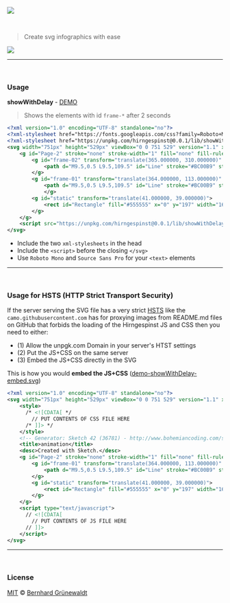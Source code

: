 [![](https://codeclou.github.io/hirngespinst/img/hirngespinst-logo.svg)](https://github.com/codeclou/hirngespinst/)


&nbsp;

> Create svg infographics with ease


![](https://unpkg.com/hirngespinst@0.0.3/demo/demo-showWithDelay-embed.svg)

-----


&nbsp;


### Usage

**showWithDelay** - [DEMO](https://unpkg.com/hirngespinst@0.0.2/demo/demo-showWithDelay.svg)

> Shows the elements with id `frame-*` after 2 seconds  

```xml
<?xml version="1.0" encoding="UTF-8" standalone="no"?>
<?xml-stylesheet href="https://fonts.googleapis.com/css?family=Roboto+Mono:400,700|Source+Sans+Pro:400,600" type="text/css"?>
<?xml-stylesheet href="https://unpkg.com/hirngespinst@0.0.1/lib/showWithDelay.css" type="text/css"?>
<svg width="751px" height="529px" viewBox="0 0 751 529" version="1.1" xmlns="http://www.w3.org/2000/svg" xmlns:xlink="http://www.w3.org/1999/xlink">
    <g id="Page-2" stroke="none" stroke-width="1" fill="none" fill-rule="evenodd">
        <g id="frame-02" transform="translate(365.000000, 310.000000)" style="animation-delay: 4s; opacity: 0;" class="showFrameAnimation">
            <path d="M9.5,0.5 L9.5,109.5" id="Line" stroke="#BC00B9" stroke-width="3" stroke-linecap="square"/>
        </g>
        <g id="frame-01" transform="translate(364.000000, 113.000000)" style="animation-delay: 2s; opacity: 0;" class="showFrameAnimation">
            <path d="M9.5,0.5 L9.5,109.5" id="Line" stroke="#BC00B9" stroke-width="3" stroke-linecap="square"/>
            </g>
        <g id="static" transform="translate(41.000000, 39.000000)">
            <rect id="Rectangle" fill="#555555" x="0" y="197" width="163" height="61"/>
        </g>
    </g>
    <script src="https://unpkg.com/hirngespinst@0.0.1/lib/showWithDelay.js"></script>
</svg>
```

 * Include the two `xml-stylesheets` in the head
 * Include the `<script>` before the closing `</svg>`
 * Use `Roboto Mono` and `Source Sans Pro` for your `<text>` elements


-----


&nbsp;


### Usage for HSTS (HTTP Strict Transport Security)

If the server serving the SVG file has a very strict 
[HSTS](https://de.wikipedia.org/wiki/HTTP_Strict_Transport_Security) like
the `camo.githubusercontent.com` has for proxying images from README.md files on GitHub
that forbids the loading of the Hirngespinst JS and CSS then you need to either:
 
 * (1) Allow the unpgk.com Domain in your server's HTST settings
 * (2) Put the JS+CSS on the same server
 * (3) Embed the JS+CSS directly in the SVG
 
This is how you would **embed the JS+CSS** ([demo-showWithDelay-embed.svg](./demo/demo-showWithDelay-embed.svg))

```xml
<?xml version="1.0" encoding="UTF-8" standalone="no"?>
<svg width="751px" height="529px" viewBox="0 0 751 529" version="1.1" xmlns="http://www.w3.org/2000/svg" xmlns:xlink="http://www.w3.org/1999/xlink">
    <style>
      /* <![CDATA[ */
        // PUT CONTENTS OF CSS FILE HERE
      /* ]]> */
    </style>
    <!-- Generator: Sketch 42 (36781) - http://www.bohemiancoding.com/sketch -->
    <title>animation</title>
    <desc>Created with Sketch.</desc>
    <g id="Page-2" stroke="none" stroke-width="1" fill="none" fill-rule="evenodd">
        <g id="frame-01" transform="translate(364.000000, 113.000000)" style="animation-delay: 2s; opacity: 0;" class="showFrameAnimation">
            <path d="M9.5,0.5 L9.5,109.5" id="Line" stroke="#BC00B9" stroke-width="3" stroke-linecap="square"/>
        </g>
        <g id="static" transform="translate(41.000000, 39.000000)">
            <rect id="Rectangle" fill="#555555" x="0" y="197" width="163" height="61"/>
        </g>
    </g>
    <script type="text/javascript">
      // <![CDATA[
        // PUT CONTENTS OF JS FILE HERE
      // ]]>
    </script>
</svg>
```



-----

&nbsp;

### License

[MIT](./LICENSE.md) © [Bernhard Grünewaldt](https://github.com/clouless)
  
